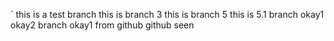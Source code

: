 ` this is a test branch
this is branch 3
this is branch 5
this is 5.1
branch okay1
okay2
branch okay1
from github
github seen